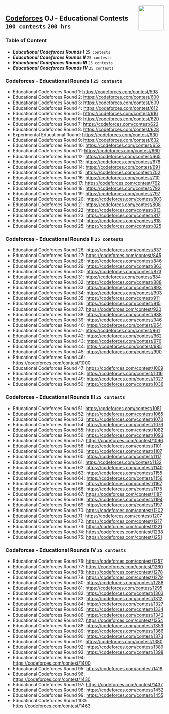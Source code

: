 <img align="right" width="80" height="80" src="https://github.com/cs-MohamedAyman/Problem-Solving-Training/blob/master/online-judges-logos/codeforces.jpg">

## [Codeforces](https://codeforces.com/) OJ - Educational Contests `100 contests` `200 hrs`

### Table of Content

- ***Educational Codeforces Rounds I*** 	`25 contests`
- ***Educational Codeforces Rounds II*** 	`25 contests`
- ***Educational Codeforces Rounds III*** 	`25 contests`
- ***Educational Codeforces Rounds IV*** 	`25 contests`

### Codeforces - Educational Rounds I `25 contests`

- Educational Codeforces Round 1: https://codeforces.com/contest/598
- Educational Codeforces Round 2: https://codeforces.com/contest/600
- Educational Codeforces Round 3: https://codeforces.com/contest/609
- Educational Codeforces Round 4: https://codeforces.com/contest/612
- Educational Codeforces Round 5: https://codeforces.com/contest/616
- Educational Codeforces Round 6: https://codeforces.com/contest/620
- Educational Codeforces Round 7: https://codeforces.com/contest/622
- Educational Codeforces Round 8: https://codeforces.com/contest/628
- Experimental Educational Round: https://codeforces.com/contest/630
- Educational Codeforces Round 9: https://codeforces.com/contest/632
- Educational Codeforces Round 10: https://codeforces.com/contest/652
- Educational Codeforces Round 11: https://codeforces.com/contest/660
- Educational Codeforces Round 12: https://codeforces.com/contest/665
- Educational Codeforces Round 13: https://codeforces.com/contest/678
- Educational Codeforces Round 14: https://codeforces.com/contest/691
- Educational Codeforces Round 15: https://codeforces.com/contest/702
- Educational Codeforces Round 16: https://codeforces.com/contest/710
- Educational Codeforces Round 17: https://codeforces.com/contest/762
- Educational Codeforces Round 18: https://codeforces.com/contest/792
- Educational Codeforces Round 19: https://codeforces.com/contest/797
- Educational Codeforces Round 20: https://codeforces.com/contest/803
- Educational Codeforces Round 21: https://codeforces.com/contest/808
- Educational Codeforces Round 22: https://codeforces.com/contest/813
- Educational Codeforces Round 23: https://codeforces.com/contest/817
- Educational Codeforces Round 24: https://codeforces.com/contest/818
- Educational Codeforces Round 25: https://codeforces.com/contest/825

### Codeforces - Educational Rounds II `25 contests`

- Educational Codeforces Round 26: https://codeforces.com/contest/837
- Educational Codeforces Round 27: https://codeforces.com/contest/845
- Educational Codeforces Round 28: https://codeforces.com/contest/846
- Educational Codeforces Round 29: https://codeforces.com/contest/863
- Educational Codeforces Round 30: https://codeforces.com/contest/873
- Educational Codeforces Round 31: https://codeforces.com/contest/884
- Educational Codeforces Round 32: https://codeforces.com/contest/888
- Educational Codeforces Round 33: https://codeforces.com/contest/893
- Educational Codeforces Round 34: https://codeforces.com/contest/903
- Educational Codeforces Round 35: https://codeforces.com/contest/911
- Educational Codeforces Round 36: https://codeforces.com/contest/915
- Educational Codeforces Round 37: https://codeforces.com/contest/920
- Educational Codeforces Round 38: https://codeforces.com/contest/938
- Educational Codeforces Round 39: https://codeforces.com/contest/946
- Educational Codeforces Round 40: https://codeforces.com/contest/954
- Educational Codeforces Round 41: https://codeforces.com/contest/961
- Educational Codeforces Round 42: https://codeforces.com/contest/962
- Educational Codeforces Round 43: https://codeforces.com/contest/976
- Educational Codeforces Round 44: https://codeforces.com/contest/985
- Educational Codeforces Round 45: https://codeforces.com/contest/990
- Educational Codeforces Round 46: https://codeforces.com/contest/1000
- Educational Codeforces Round 47: https://codeforces.com/contest/1009
- Educational Codeforces Round 48: https://codeforces.com/contest/1016
- Educational Codeforces Round 49: https://codeforces.com/contest/1027
- Educational Codeforces Round 50: https://codeforces.com/contest/1036

### Codeforces - Educational Rounds III `25 contests`

- Educational Codeforces Round 51: https://codeforces.com/contest/1051
- Educational Codeforces Round 52: https://codeforces.com/contest/1065
- Educational Codeforces Round 53: https://codeforces.com/contest/1073
- Educational Codeforces Round 54: https://codeforces.com/contest/1076
- Educational Codeforces Round 55: https://codeforces.com/contest/1082
- Educational Codeforces Round 56: https://codeforces.com/contest/1093
- Educational Codeforces Round 57: https://codeforces.com/contest/1096
- Educational Codeforces Round 58: https://codeforces.com/contest/1101
- Educational Codeforces Round 59: https://codeforces.com/contest/1107
- Educational Codeforces Round 60: https://codeforces.com/contest/1117
- Educational Codeforces Round 61: https://codeforces.com/contest/1132
- Educational Codeforces Round 62: https://codeforces.com/contest/1140
- Educational Codeforces Round 63: https://codeforces.com/contest/1155
- Educational Codeforces Round 64: https://codeforces.com/contest/1156
- Educational Codeforces Round 65: https://codeforces.com/contest/1167
- Educational Codeforces Round 66: https://codeforces.com/contest/1175
- Educational Codeforces Round 67: https://codeforces.com/contest/1187
- Educational Codeforces Round 68: https://codeforces.com/contest/1194
- Educational Codeforces Round 69: https://codeforces.com/contest/1197
- Educational Codeforces Round 70: https://codeforces.com/contest/1202
- Educational Codeforces Round 71: https://codeforces.com/contest/1207
- Educational Codeforces Round 72: https://codeforces.com/contest/1217
- Educational Codeforces Round 73: https://codeforces.com/contest/1221
- Educational Codeforces Round 74: https://codeforces.com/contest/1238
- Educational Codeforces Round 75: https://codeforces.com/contest/1251

### Codeforces - Educational Rounds IV `25 contests`

- Educational Codeforces Round 76: https://codeforces.com/contest/1257
- Educational Codeforces Round 77: https://codeforces.com/contest/1260
- Educational Codeforces Round 78: https://codeforces.com/contest/1278
- Educational Codeforces Round 79: https://codeforces.com/contest/1279
- Educational Codeforces Round 80: https://codeforces.com/contest/1288
- Educational Codeforces Round 81: https://codeforces.com/contest/1295
- Educational Codeforces Round 82: https://codeforces.com/contest/1303
- Educational Codeforces Round 83: https://codeforces.com/contest/1312
- Educational Codeforces Round 84: https://codeforces.com/contest/1327
- Educational Codeforces Round 85: https://codeforces.com/contest/1334
- Educational Codeforces Round 86: https://codeforces.com/contest/1342
- Educational Codeforces Round 87: https://codeforces.com/contest/1354
- Educational Codeforces Round 88: https://codeforces.com/contest/1359
- Educational Codeforces Round 89: https://codeforces.com/contest/1366
- Educational Codeforces Round 90: https://codeforces.com/contest/1373
- Educational Codeforces Round 91: https://codeforces.com/contest/1380
- Educational Codeforces Round 92: https://codeforces.com/contest/1389
- Educational Codeforces Round 93: https://codeforces.com/contest/1398
- Educational Codeforces Round 94: https://codeforces.com/contest/1400
- Educational Codeforces Round 95: https://codeforces.com/contest/1418
- Educational Codeforces Round 96: https://codeforces.com/contest/1430
- Educational Codeforces Round 97: https://codeforces.com/contest/1437
- Educational Codeforces Round 98: https://codeforces.com/contest/1452
- Educational Codeforces Round 99: https://codeforces.com/contest/1455
- Educational Codeforces Round 100: https://codeforces.com/contest/1463
